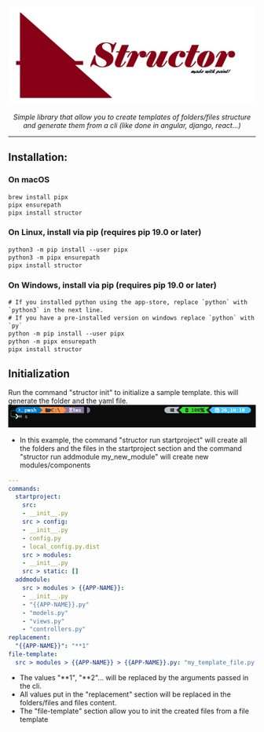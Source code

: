 <p align="center">
  <a><img src="static/structor.png" alt="Structor"></a>
</p>
<p align="center">
    <em>Simple library that allow you to create templates of folders/files structure and generate them from a cli (like done in angular, django, react...)</em>
</p>

---

Installation:
-
### On macOS

```shell script
brew install pipx
pipx ensurepath
pipx install structor
```

### On Linux, install via pip (requires pip 19.0 or later)

```shell script
python3 -m pip install --user pipx
python3 -m pipx ensurepath
pipx install structor
```

### On Windows, install via pip (requires pip 19.0 or later)

```shell script
# If you installed python using the app-store, replace `python` with `python3` in the next line.
# If you have a pre-installed version on windows replace `python` with `py`
python -m pip install --user pipx
python -m pipx ensurepath
pipx install structor
```

Initialization
-
Run the command "structor init" to initialize a sample template. this will generate the folder and the yaml file.
![](static/init.gif)

- In this example, the command "structor run startproject" will create all the folders and the files in the startproject section and the command "structor run addmodule my_new_module" will create new modules/components
```yaml
---
commands:
  startproject:
    src:
    - __init__.py
    src > config:
    - __init__.py
    - config.py
    - local_config.py.dist
    src > modules:
    - __init__.py
    src > static: []
  addmodule:
    src > modules > {{APP-NAME}}:
    - __init__.py
    - "{{APP-NAME}}.py"
    - "models.py"
    - "views.py"
    - "controllers.py"
replacement:
  "{{APP-NAME}}": "**1"
file-template:
  src > modules > {{APP-NAME}} > {{APP-NAME}}.py: "my_template_file.py.struct"
```

- The values "**1", "**2"... will be replaced by the arguments passed in the cli.
- All values put in the "replacement" section will be replaced in the folders/files and files content.
- The "file-template" section allow you to init the created files from a file template
